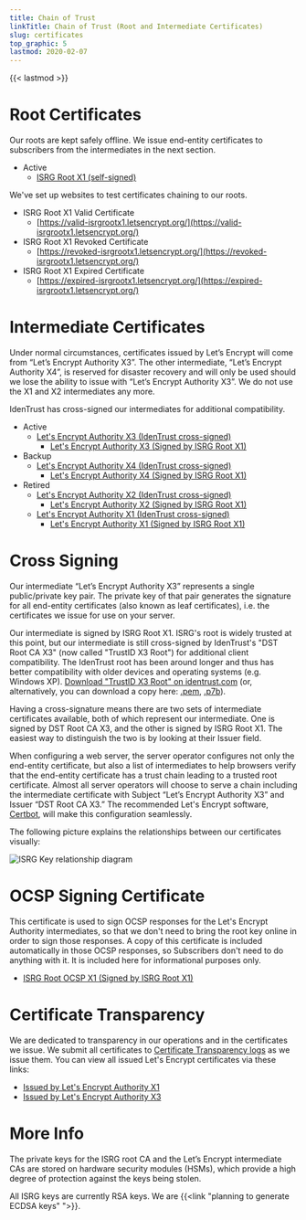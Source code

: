```yaml
---
title: Chain of Trust
linkTitle: Chain of Trust (Root and Intermediate Certificates)
slug: certificates
top_graphic: 5
lastmod: 2020-02-07
---
```


{{< lastmod >}}

# Root Certificates

Our roots are kept safely offline. We issue end-entity certificates to subscribers from the intermediates in the next section.

* Active
  * [ISRG Root X1 (self-signed)](/certs/isrgrootx1.pem.txt)

We've set up websites to test certificates chaining to our roots.

* ISRG Root X1 Valid Certificate
  * [https://valid-isrgrootx1.letsencrypt.org/](https://valid-isrgrootx1.letsencrypt.org/)
* ISRG Root X1 Revoked Certificate
  * [https://revoked-isrgrootx1.letsencrypt.org/](https://revoked-isrgrootx1.letsencrypt.org/)
* ISRG Root X1 Expired Certificate
  * [https://expired-isrgrootx1.letsencrypt.org/](https://expired-isrgrootx1.letsencrypt.org/)

# Intermediate Certificates

Under normal circumstances, certificates issued by Let’s Encrypt will come from “Let’s Encrypt Authority X3”. The other intermediate, “Let’s Encrypt Authority X4”, is reserved for disaster recovery and will only be used should we lose the ability to issue with “Let’s Encrypt Authority X3”. We do not use the X1 and X2 intermediates any more.

IdenTrust has cross-signed our intermediates for additional compatibility.

* Active
  * [Let's Encrypt Authority X3 (IdenTrust cross-signed)](/certs/lets-encrypt-x3-cross-signed.pem.txt)
    * [Let's Encrypt Authority X3 (Signed by ISRG Root X1)](/certs/letsencryptauthorityx3.pem.txt)
* Backup
  * [Let's Encrypt Authority X4 (IdenTrust cross-signed)](/certs/lets-encrypt-x4-cross-signed.pem.txt)
    * [Let's Encrypt Authority X4 (Signed by ISRG Root X1)](/certs/letsencryptauthorityx4.pem.txt)
* Retired
  * [Let's Encrypt Authority X2 (IdenTrust cross-signed)](/certs/lets-encrypt-x2-cross-signed.pem.txt)
    * [Let's Encrypt Authority X2 (Signed by ISRG Root X1)](/certs/letsencryptauthorityx2.pem.txt)
  * [Let's Encrypt Authority X1 (IdenTrust cross-signed)](/certs/lets-encrypt-x1-cross-signed.pem.txt)
    * [Let's Encrypt Authority X1 (Signed by ISRG Root X1)](/certs/letsencryptauthorityx1.pem.txt)

# Cross Signing

Our intermediate “Let’s Encrypt Authority X3” represents a single public/private key pair. The private key of that pair generates the signature for all end-entity certificates (also known as leaf certificates), i.e. the certificates we issue for use on your server.

Our intermediate is signed by ISRG Root X1. ISRG's root is widely trusted at this point, but our intermediate is still cross-signed by IdenTrust's "DST Root CA X3" (now called "TrustID X3 Root") for additional client compatibility. The IdenTrust root has been around longer and thus has better compatibility with older devices and operating systems (e.g. Windows XP). [Download "TrustID X3 Root" on identrust.com](https://www.identrust.com/support/downloads) (or, alternatively, you can download a copy here: [.pem](/certs/trustid-x3-root.pem.txt), [.p7b](/certs/trustid-x3-root.p7b)).

Having a cross-signature means there are two sets of intermediate certificates available, both of which represent our intermediate. One is signed by DST Root CA X3, and the other is signed by ISRG Root X1. The easiest way to distinguish the two is by looking at their Issuer field.

When configuring a web server, the server operator configures not only the end-entity certificate, but also a list of intermediates to help browsers verify that the end-entity certificate has a trust chain leading to a trusted root certificate. Almost all server operators will choose to serve a chain including the intermediate certificate with Subject “Let’s Encrypt Authority X3” and Issuer “DST Root CA X3.” The recommended Let's Encrypt software, [Certbot](https://certbot.org), will make this configuration seamlessly.

The following picture explains the relationships between our certificates visually:

<img src="/certs/isrg-keys.png" alt="ISRG Key relationship diagram" />

# OCSP Signing Certificate

This certificate is used to sign OCSP responses for the Let's Encrypt Authority intermediates, so that we don't need to bring the root key online in order to sign those responses. A copy of this certificate is included automatically in those OCSP responses, so Subscribers don't need to do anything with it. It is included here for informational purposes only.

* [ISRG Root OCSP X1 (Signed by ISRG Root X1)](/certs/isrg-root-ocsp-x1.pem.txt)

# Certificate Transparency

We are dedicated to transparency in our operations and in the certificates we issue. We submit all certificates to [Certificate Transparency logs](https://www.certificate-transparency.org/) as we issue them. You can view all issued Let's Encrypt certificates via these links:

* [Issued by Let's Encrypt Authority X1](https://crt.sh/?Identity=%25&iCAID=7395)
* [Issued by Let's Encrypt Authority X3](https://crt.sh/?Identity=%25&iCAID=16418)

# More Info

The private keys for the ISRG root CA and the Let’s Encrypt intermediate CAs are stored on hardware security modules (HSMs), which provide a high degree of protection against the keys being stolen.

All ISRG keys are currently RSA keys. We are {{<link "planning to generate ECDSA keys" ">}}.
